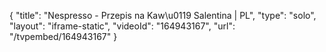 {
    "title": "Nespresso - Przepis na Kaw\u0119 Salentina | PL",
    "type": "solo",
    "layout": "iframe-static",
    "videoId": "164943167",
    "url": "\/tvpembed\/164943167"
}